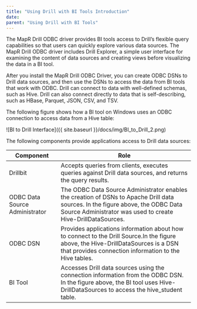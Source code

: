 ```yaml
---
title: "Using Drill with BI Tools Introduction"
date:  
parent: "Using Drill with BI Tools"
---
```

The MapR Drill ODBC driver provides BI tools access to Drill’s flexible query
capabilities so that users can quickly explore various data sources. The MapR
Drill ODBC driver includes Drill Explorer, a simple user interface
for examining the content of data sources and creating views
before visualizing the data in a BI tool.

After you install the MapR Drill ODBC Driver, you can create ODBC DSNs to Drill
data sources, and then use the DSNs to access
the data from BI tools that work with ODBC. Drill can connect to data with
well-defined schemas, such as Hive. Drill can also connect directly to data
that is self-describing, such as HBase, Parquet, JSON, CSV, and TSV.

The following figure shows how a BI tool on Windows uses an ODBC connection to
access data from a Hive table:

![BI to Drill Interface]({{ site.baseurl }}/docs/img/BI_to_Drill_2.png)

The following components provide applications access to Drill data sources:

| Component                      | Role                                                                                                                                                                                            |
|--------------------------------|-------------------------------------------------------------------------------------------------------------------------------------------------------------------------------------------------|
| Drillbit                       | Accepts queries from clients, executes queries against Drill data sources, and returns the query results.                                                                                       |
| ODBC Data Source Administrator | The ODBC Data Source Administrator enables the creation of DSNs to Apache Drill data sources. In the figure above, the ODBC Data Source Administrator was used to create Hive-DrillDataSources. |
| ODBC DSN                       | Provides applications information about how to connect to the Drill Source.In the figure above, the Hive-DrillDataSources is a DSN that provides connection information to the Hive tables.     |
| BI Tool                        | Accesses Drill data sources using the connection information from the ODBC DSN. In the figure above, the BI tool uses Hive-DrillDataSources to access the hive_student table.                   |
